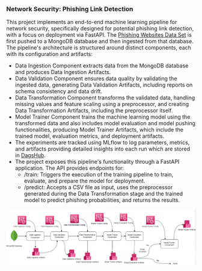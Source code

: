 ### Network Security: Phishing Link Detection

This project implements an end-to-end machine learning pipeline for network security, specifically designed for potential phishing link detection, with a focus on deployment via FastAPI. The [Phishing Websites Data Set](https://archive.ics.uci.edu/ml/datasets/Phishing+Websites) is first pushed to a MongoDB database and then ingested from that database. The pipeline's architecture is structured around distinct components, each with its configuration and artifacts:
 * Data Ingestion Component extracts data from the MongoDB database and produces Data Ingestion Artifacts.
 * Data Validation Component ensures data quality by validating the ingested data, generating Data Validation Artifacts, including reports on schema consistency and data drift.
 * Data Transformation Component transforms the validated data, handling missing values and feature scaling using a preprocessor, and creating Data Transformation Artifacts, including the preprocessor itself.
 * Model Trainer Component trains the machine learning model using the transformed data and also includes model evaluation and model pushing functionalities, producing Model Trainer Artifacts, which include the trained model, evaluation metrics, and deployment artifacts.
 * The experiments are tracked using MLflow to log parameters, metrics, and artifacts providing detailed insights into each run which are stored in [DagsHub](https://dagshub.com/soumasnigdha/networksecurity/experiments).
 * The project exposes this pipeline's functionality through a FastAPI application. The API provides endpoints for:
    - /train: Triggers the execution of the training pipeline to train, evaluate, and prepare the model for deployment.
    - /predict: Accepts a CSV file as input, uses the preprocessor generated during the Data Transformation stage and the trained model to predict phishing probabilities, and returns the results.
 
![Project Structure](https://github.com/soumasnigdha/networksecurity/blob/main/project_structure.png)
